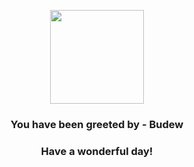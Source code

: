 <p align="center">
    <img src="https://raw.githubusercontent.com/PokeAPI/sprites/master/sprites/pokemon/406.png" width="150" height="150">
</p>
<h3 align="center">You have been greeted by - <b>Budew</b></h3>
<h3 align="center">Have a wonderful day!</h3>
